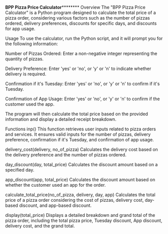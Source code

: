 **BPP Pizza Price Calculator**********
Overview
The "BPP Pizza Price Calculator" is a Python program designed to calculate the total price of a pizza order, considering various factors such as the number of pizzas ordered, delivery preferences, discounts for specific days, and discounts for app usage.

Usage
To use the calculator, run the Python script, and it will prompt you for the following information:

Number of Pizzas Ordered: Enter a non-negative integer representing the quantity of pizzas.

Delivery Preference: Enter 'yes' or 'no', or 'y' or 'n' to indicate whether delivery is required.

Confirmation if it's Tuesday: Enter 'yes' or 'no', or 'y' or 'n' to confirm if it's Tuesday.

Confirmation of App Usage: Enter 'yes' or 'no', or 'y' or 'n' to confirm if the customer used the app.

The program will then calculate the total price based on the provided information and display a detailed receipt breakdown.

Functions
inp()
This function retrieves user inputs related to pizza orders and services. It ensures valid inputs for the number of pizzas, delivery preference, confirmation if it's Tuesday, and confirmation of app usage.

delivery_cost(delivery, no_of_pizza)
Calculates the delivery cost based on the delivery preference and the number of pizzas ordered.

day_discount(day, total_price)
Calculates the discount amount based on a specified day.

app_discount(app, total_price)
Calculates the discount amount based on whether the customer used an app for the order.

calculate_total_price(no_of_pizza, delivery, day, app)
Calculates the total price of a pizza order considering the cost of pizzas, delivery cost, day-based discount, and app-based discount.

display(total_price)
Displays a detailed breakdown and grand total of the pizza order, including the total pizza price, Tuesday discount, App discount, delivery cost, and the grand total.
